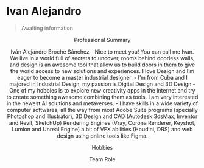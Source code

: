 # Ivan Alejandro
> Awaiting information
<p align="center">Professional Summary</p>
<p align="center">
Iván Alejandro Broche Sánchez
-	Nice to meet you! You can call me Ivan.
We live in a world full of secrets to uncover, rooms behind doorless walls, and design is an awesome tool that allow us to build doors in them to give the world access to new solutions and experiences. I love Design and I’m eager to become a master industrial designer.
-	I’m from Cuba and I majored in Industrial Design, my passion is Digital Design and 3D Design
-	One of my hobbies is to explore new creativity apps in the internet and try to create something awesome combining them as tools. I am very interested in the newest AI solutions and metaverses.
-	I have skills in a wide variety of computer softwares, all the way from most Adobe Suite programs (specially Photoshop and Illustrator), 3D Design and CAD (Autodesk 3dsMax, Inventor and Revit, SketchUp) Rendering Engines (Vray, Corona Renderer, Keyshot, Lumion and Unreal Engine) a bit of VFX abilities (Houdini, DRS) and web design using online tools like Figma.

</p>
<p align="center">Hobbies</p>
<p align="center">

</p>
<p align="center">Team Role</p>
<p align="center">

</p>